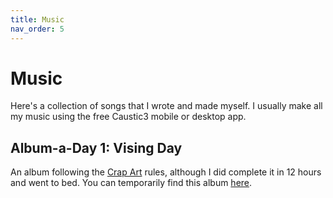 ```yaml
---
title: Music
nav_order: 5
---
```


# Music

Here's a collection of songs that I wrote and made myself. I usually make all my music using the free Caustic3 mobile or desktop app.

## Album-a-Day 1: Vising Day

An album following the [Crap Art](http://crapart.spacebar.org/aad/) rules, although I did complete it in 12 hours and went to bed. You can temporarily find this album [here](https://drive.google.com/folderview?id=1-0nmUNu3FQplntFUq3NwzZOSX-eFPSKF).
